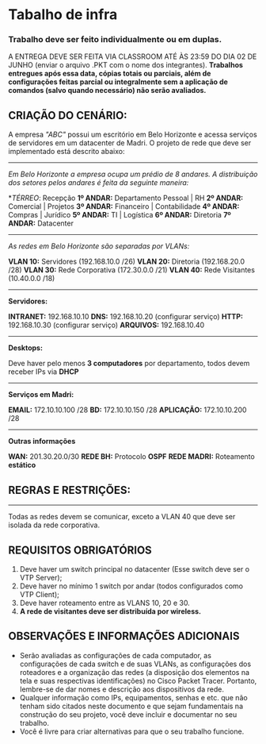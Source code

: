 # Tabalho de infra

### Trabalho deve ser feito individualmente ou em duplas.
A ENTREGA DEVE SER FEITA VIA CLASSROOM ATÉ ÀS 23:59 DO DIA 02 DE JUNHO (enviar o arquivo .PKT com o nome
dos integrantes). **Trabalhos entregues após essa data, cópias totais ou parciais, além de configurações feitas parcial ou integralmente sem a aplicação de comandos (salvo quando necessário) não serão avaliados.**


## CRIAÇÃO DO CENÁRIO:


A empresa *"ABC"* possui um escritório em Belo Horizonte e acessa serviços de servidores em um datacenter de Madri. O projeto de rede que deve ser implementado está descrito abaixo:

------

_Em Belo Horizonte a empresa ocupa um prédio de 8 andares. A distribuição dos setores pelos andares é feita da seguinte maneira:_

**TÉRREO*: Recepção
**1º ANDAR:** Departamento Pessoal | RH
**2º ANDAR:** Comercial | Projetos
**3º ANDAR:** Financeiro | Contabilidade
**4º ANDAR:** Compras | Jurídico
**5º ANDAR:** TI | Logística
**6º ANDAR:** Diretoria
**7º ANDAR:** Datacenter

------

_As redes em Belo Horizonte são separadas por VLANs:_

**VLAN 10:** Servidores (192.168.10.0 /26)
**VLAN 20:** Diretoria (192.168.20.0 /28)
**VLAN 30:** Rede Corporativa (172.30.0.0 /21)
**VLAN 40:** Rede Visitantes (10.40.0.0 /18)

------

__Servidores:__


**INTRANET:** 192.168.10.10
**DNS:** 192.168.10.20 (configurar serviço)
**HTTP:** 192.168.10.30 (configurar serviço)
**ARQUIVOS:** 192.168.10.40


------


__Desktops:__

Deve haver pelo menos **3 computadores** por departamento, todos devem receber IPs via **DHCP**


------


__Serviços em Madri:__

**EMAIL:** 172.10.10.100 /28
**BD:** 172.10.10.150 /28
**APLICAÇÃO:** 172.10.10.200 /28

------

__Outras informações__

**WAN:** 201.30.20.0/30
**REDE BH:** Protocolo **OSPF**
**REDE MADRI:** Roteamento **estático**

## REGRAS E RESTRIÇÕES:


------


Todas as redes devem se comunicar, exceto a VLAN 40 que deve ser isolada da rede corporativa.


## REQUISITOS OBRIGATÓRIOS


1. Deve haver um switch principal no datacenter (Esse switch deve ser o VTP Server);
1. Deve haver no mínimo 1 switch por andar (todos configurados como VTP Client);
1. Deve haver roteamento entre as VLANS 10, 20 e 30.
1. **A rede de visitantes deve ser distribuída por wireless.**


## OBSERVAÇÕES E INFORMAÇÕES ADICIONAIS


- Serão avaliadas as configurações de cada computador, as configurações de cada switch e de suas VLANs, as
configurações dos roteadores e a organização das redes (a disposição dos elementos na tela e suas respectivas
identificações) no Cisco Packet Tracer. Portanto, lembre-se de dar nomes e descrição aos dispositivos da rede.
- Qualquer informação como IPs, equipamentos, senhas e etc. que não tenham sido citados neste documento e que sejam
fundamentais na construção do seu projeto, você deve incluir e documentar no seu trabalho.
- Você é livre para criar alternativas para que o seu trabalho funcione.

